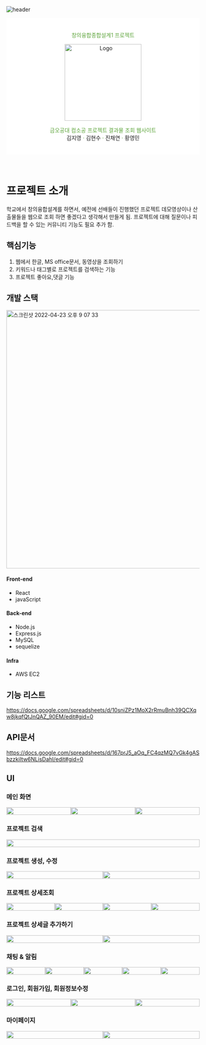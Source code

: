![header](https://capsule-render.vercel.app/api?type=slice&color=5ac230&height=200&section=header&animation=fadeIn&descAlignY=51&descAlign=62)
<div align="center" 
style="background-color:white; color:#5EA53C; padding:20px">
  <p>창의융합종합설계1 프로젝트</p>
  <a >
    <img src="https://user-images.githubusercontent.com/40999597/164891173-b8a6152e-065b-4bf2-84fa-f51d1d25c970.png" alt="Logo" width="200" height="auto">
  </a>

  <p align="center">
    금오공대 컴소공 프로젝트 결과물 조회 웹사이트 
    <br />
    <a>김지영</a>
    ·
    <a>김현수</a>
    ·
    <a>진채연</a>
    ·
    <a>황영민</a>
  </p>
</div>
<br>
<br>

# 프로젝트 소개
학교에서 창의융합설계를 하면서, 예전에 선배들이 진행했던 프로젝트 데모영상이나 산출물들을 웹으로 조회 하면 좋겠다고 생각해서 만들게 됨. 프로젝트에 대해 질문이나 피드백을 할 수 있는 커뮤니티 기능도 필요 추가 함.

## 핵심기능
1. 웹에서 한글, MS office문서, 동영상을 조회하기
2. 키워드나 태그별로 프로젝트를 검색하는 기능
3. 프로젝트 좋아요,댓글 기능

## 개발 스택
<img width="674" alt="스크린샷 2022-04-23 오후 9 07 33" src="https://user-images.githubusercontent.com/40999597/164893842-ec052ad7-2ed9-4124-acea-f053f4568765.png">

#### Front-end
- React
- javaScript
  
#### Back-end
- Node.js
- Express.js
- MySQL
- sequelize
#### Infra
- AWS EC2
  
## 기능 리스트
https://docs.google.com/spreadsheets/d/10sniZPz1MoX2rRmuBnh39QCXqw8jkqfQtJnQAZ_90EM/edit#gid=0 

## API문서
https://docs.google.com/spreadsheets/d/167prJ5_aOq_FC4qzMQ7vGk4gASbzzkiItw6NLisDahI/edit#gid=0 

## UI
### 메인 화면
<div style="display: flex">
    <img src="https://user-images.githubusercontent.com/40999597/164893138-92eb9d10-d884-4170-8048-3634fa53cb3e.png" width="100%" height="100%"/>
    <img src="https://user-images.githubusercontent.com/40999597/164893133-13d1599c-9ede-4bf1-be14-333800fed5b3.png" width="100%" height="100%"/>
    <img src="https://user-images.githubusercontent.com/40999597/164893136-c86c7755-bc19-49a7-b6a0-c0173afb7115.png" width="100%" height="100%"/>
</div>

### 프로젝트 검색
<div style="display: flex">
    <img src="https://user-images.githubusercontent.com/40999597/164893142-de33c069-6f33-4f3e-93c7-4a9ddb1843c8.png" width="100%" height="100%"/>
</div>

### 프로젝트 생성, 수정
<div style="display: flex">
    <img src="https://user-images.githubusercontent.com/40999597/164893151-a87eda9e-e88c-41e0-9efe-1be34f402e78.png" width="100%" height="100%"/>
    <img src="https://user-images.githubusercontent.com/40999597/164893152-c94d7d0b-de65-4aef-ac1f-c78c78b38a21.png" width="100%" height="100%"/>
</div>

### 프로젝트 상세조회
<div style="display: flex">
    <img src="https://user-images.githubusercontent.com/40999597/164893163-086cd8de-248b-44c1-aff1-c6768cb9e37a.png" width="100%" height="100%"/>
    <img src="https://user-images.githubusercontent.com/40999597/164893156-69070624-f007-43ff-97e3-f079734f1cb0.png" width="100%" height="100%"/>
    <img src="https://user-images.githubusercontent.com/40999597/164893158-ad0d5cd2-1456-4670-8bb9-5d6e059a8eaa.png" width="100%" height="100%"/>
    <img src="https://user-images.githubusercontent.com/40999597/164893155-b0f0afb8-4d32-407f-8e0e-f128cc846d92.png" width="100%" height="100%"/>
</div>

### 프로젝트 상세글 추가하기
<div style="display: flex">
    <img src="https://user-images.githubusercontent.com/40999597/164893164-59b228d6-f562-4a7c-8907-ca825936eefa.png" width="100%" height="100%"/>
    <img src="https://user-images.githubusercontent.com/40999597/164893166-4390c58b-3123-4712-b7ad-70749a175826.png" width="100%" height="100%"/>
</div>


### 채팅 & 알림
<div style="display: flex">
    <img src="https://user-images.githubusercontent.com/40999597/164893116-c6d913dc-e78e-4ffa-b536-c6656abd4d11.png" width="100%" height="100%"/>
    <img src="https://user-images.githubusercontent.com/40999597/164893118-e6449f46-265a-44db-8aea-8d3eb0a6dbab.png" width="100%" height="100%"/>
    <img src="https://user-images.githubusercontent.com/40999597/164893120-fedfe656-dd58-4cff-8eb8-8027acdb500f.png" width="100%" height="100%"/>
    <img src="https://user-images.githubusercontent.com/40999597/164893124-bb57cace-9bd5-4f66-83bc-00aa492c4dcb.png" width="100%" height="100%"/>
    <img src="https://user-images.githubusercontent.com/40999597/164893129-068f41cf-d3ba-46af-9786-b89b6625f612.png" width="100%" height="100%"/>
</div>


### 로그인, 회원가입, 회원정보수정
<div style="display: flex">
    <img src="https://user-images.githubusercontent.com/40999597/164893091-bbe72b01-2abb-4b59-bf66-f8cb72368fde.png" width="100%" height="100%"/>
    <img src="https://user-images.githubusercontent.com/40999597/164893092-8272407b-90d0-4498-b9d1-e8e1d776ed72.png" width="100%" height="100%"/>
    <img src="https://user-images.githubusercontent.com/40999597/164893094-a7a0772c-ca46-4d7d-98e8-90201d2c38b4.png" width="100%" height="100%"/>
</div>

### 마이페이지
<div style="display: flex">
    <img src="https://user-images.githubusercontent.com/40999597/164893098-169c8749-3933-418d-a15f-c70c79a682df.png" width="100%" height="100%"/>
    <img src="https://user-images.githubusercontent.com/40999597/164893102-fdac9df7-d3d0-4fc1-b2f4-aa0d95228eb6.png" width="100%" height="100%"/>
</div>


